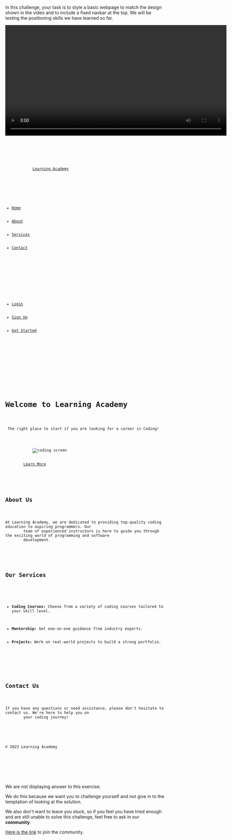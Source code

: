 In this challenge, your task is to style a basic webpage to match the design shown in the video and to include a fixed navbar at the top. We will be testing the positioning skills we have learned so far.

<video width="700" controls>
  <source src="https://ik.imagekit.io/d9mvewbju/Course/BigbinaryAcademy/Navbar%20Challenge%20video_CjBTtHDPs.mp4" type="video/mp4">
</video>

<codeblock language="css" type="exercise" testMode="fixedInput" showRunCodeButton="false" >
<code>
<panel language="html" >
<div class="header">
    <div class="navbar">
        <div class="logo">
            <a href="#">Learning Academy</a>
        </div>
        <div class="menu">
            <ul>
                <li><a href="#">Home</a></li>
                <li><a href="#">About</a></li>
                <li><a href="#">Services</a></li>
                <li><a href="#">Contact</a></li>
            </ul>
        </div>
        <div class="actions">
            <ul>
                <li><a href="#">Login</a></li>
                <li><a href="#">Sign Up</a></li>
                <li><a href="#" class="cta-button">Get Started</a></li>
            </ul>
        </div>
    </div>
</div>
<div class="hero">
    <div class="hero-content">
        <h1>Welcome to Learning Academy</h1>
        <p> The right place to start if you are looking for a career in Coding!</p>
        <div class="hero-image-container">
            <img class="hero-image" src="https://images.unsplash.com/photo-1555066931-4365d14bab8c?q=80&w=2940&auto=format&fit=crop&ixlib=rb-4.0.3&ixid=M3wxMjA3fDB8MHxwaG90by1wYWdlfHx8fGVufDB8fHx8fA%3D%3D" alt="coding screen">
        </div>
        <a href="#" class="cta-button">Learn More</a>
    </div>
</div>
<section class="about">
    <h2>About Us</h2>
    <p>At Learning Academy, we are dedicated to providing top-quality coding education to aspiring programmers. Our
        team of experienced instructors is here to guide you through the exciting world of programming and software
        development.</p>
</section>
<section class="services">
    <h2>Our Services</h2>
    <ul>
        <li><strong>Coding Courses:</strong> Choose from a variety of coding courses tailored to your skill level.
        </li>
        <li><strong>Mentorship:</strong> Get one-on-one guidance from industry experts.</li>
        <li><strong>Projects:</strong> Work on real-world projects to build a strong portfolio.</li>
    </ul>
</section>
<section class="contact">
    <h2>Contact Us</h2>
    <p>If you have any questions or need assistance, please don't hesitate to contact us. We're here to help you on
        your coding journey!</p>
</section>
<footer>
    <p>&copy; 2023 Learning Academy</p>
</footer>

</panel>
<panel language="css">
</panel>
</code>
</codeblock>

We are not displaying answer to this exercise.

We do this because we want you to challenge yourself
and
not give in to the temptation of looking at the solution.

We also don't want to leave you stuck, so if you feel
you have tried enough and are still unable to solve
this challenge, feel free to ask in our **community**.

[Here is the link](https://join.slack.com/t/bigbinaryacademy/shared_invite/zt-2kj86untg-wCGh2GPBA2I3iWZk4ke~tg) to join the community.